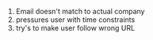 1. Email doesn't match to actual company 
2. pressures user with time constraints
3. try's to make user follow wrong URL